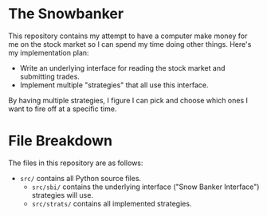 # The Snowbanker

This repository contains my attempt to have a computer make money for me on the stock market so I can spend my time doing other things. Here's my implementation plan:

- Write an underlying interface for reading the stock market and submitting trades.
- Implement multiple "strategies" that all use this interface.

By having multiple strategies, I figure I can pick and choose which ones I want to fire off at a specific time.

# File Breakdown

The files in this repository are as follows:

- `src/` contains all Python source files.
    - `src/sbi/` contains the underlying interface ("Snow Banker Interface") strategies will use.
    - `src/strats/` contains all implemented strategies.
